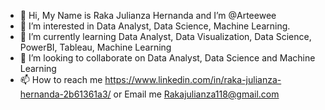- 👋 Hi, My Name is Raka Julianza Hernanda and I’m @Arteewee
- 👀 I’m interested in Data Analyst, Data Science, Machine Learning.
- 🌱 I’m currently learning Data Analyst, Data Visualization, Data Science, PowerBI, Tableau, Machine Learning
- 💞️ I’m looking to collaborate on Data Analyst, Data Science and Machine Learning
- 📫 How to reach me https://www.linkedin.com/in/raka-julianza-hernanda-2b61361a3/ or Email me Rakajulianza118@gmail.com

<!---
Arteewee/Arteewee is a ✨ special ✨ repository because its `README.md` (this file) appears on your GitHub profile.
You can click the Preview link to take a look at your changes.
--->

